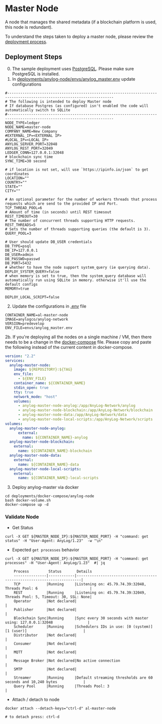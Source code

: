 # Master Node
A node that manages the shared metadata (if a blockchain platform is used, this node is redundant).

To understand the steps taken to deploy a master node, please review the [deployment process](master_node_deployment_process.md). 

## Deployment Steps 
0. The sample deployment uses [PostgreSQL](Postgres.md). Please make sure  PostgreSQL is installed.
1. In [deployments/anylog-node/envs/anylog_master.env](https://github.com/AnyLog-co/deployments/blob/master/docker-compose/anylog-node/envs/anylog_master.env) update configurations
```dotenv
#-----------------------------------------------------------------------------------------------------------------------
# The following is intended to deploy Master node
# If database Postgres (as configured) isn't enabled the code will automatically switch to SQLite
#-----------------------------------------------------------------------------------------------------------------------
NODE_TYPE=ledger
NODE_NAME=master-node
COMPANY_NAME=New Company
#EXTERNAL_IP=<EXTERNAL IP>
#LOCAL_IP=<LOCAL IP>
ANYLOG_SERVER_PORT=32048
ANYLOG_REST_PORT=32049
LEDGER_CONN=127.0.0.1:32048
# blockchain sync time
SYNC_TIME=30 second

# if location is not set, will use `https://ipinfo.io/json` to get coordinates
LOCATION=""
COUNTRY=""
STATE=""
CITY=""

# An optional parameter for the number of workers threads that process requests which are send to the provided IP and Port.
TCP_THREAD_POOL=6
# Amount of time (in seconds) until REST timesout
REST_TIMEOUT=30
# The number of concurrent threads supporting HTTP requests.
REST_THREADS=5
# Sets the number of threads supporting queries (the default is 3).
QUERY_POOL=3

# User should update DB_USER credentials
DB_TYPE=psql
DB_IP=127.0.0.1
DB_USER=admin
DB_PASSWD=passwd
DB_PORT=5432
# whether to have the node support system_query (ie querying data).
DEPLOY_SYSTEM_QUERY=false
# when memory is set to true, then the system_query database will automatically run using SQLite in memory. otherwise it'll use the default configs
MEMORY=true

DEPLOY_LOCAL_SCRIPT=false
```

2. Update the configurations in [.env](https://github.com/AnyLog-co/deployments/blob/master/docker-compose/anylog-node/.env) file
```dotenv
CONTAINER_NAME=al-master-node
IMAGE=anylogco/anylog-network
VERSION=predevelop
ENV_FILE=envs/anylog_master.env
```
2b. If you're deploying all the nodes on a single machine / VM, then there needs to be a change in the [docker-compose](https://github.com/AnyLog-co/deployments/blob/master/docker-compose/anylog-node/docker-compose.yml) 
file. Please copy and paste the following instead of the current content in docker-compose. 
```yaml
version: "2.2"
services:
  anylog-master-node:
    image: ${REPOSITORY}:${TAG}
    env_file:
      - ${ENV_FILE}
    container_name: ${CONTAINER_NAME}
    stdin_open: true
    tty: true
    network_mode: "host" 
    volumes:
      - anylog-master-node-anylog:/app/AnyLog-Network/anylog
      - anylog-master-node-blockchain:/app/AnyLog-Network/blockchain
      - anylog-master-node-data:/app/AnyLog-Network/data
      - anylog-master-node-local-scripts:/app/AnyLog-Network/scripts
volumes:
  anylog-master-node-anylog:
      external:
        name: ${CONTAINER_NAME}-anylog
  anylog-master-node-blockchain:
    external:
      name: ${CONTAINER_NAME}-blockchain
  anylog-master-node-data:
    external:
      name: ${CONTAINER_NAME}-data
  anylog-master-node-local-scripts:
    external:
      name: ${CONTAINER_NAME}-local-scripts
```

3. Deploy anylog-master via docker 
```shell
cd deployments/docker-compose/anylog-node 
bash docker-volume.sh
docker-compose up -d 
```

### Validate Node 
* Get Status
```shell
curl -X GET ${MASTER_NODE_IP}:${MASTER_NODE_PORT} -H "command: get status" -H "User-Agent: AnyLog/1.23"  -w "\n"
```
* Expected `get processes` behavior
```shell
curl -X GET ${MASTER_NODE_IP}:${MASTER_NODE_PORT} -H "command: get processes" -H "User-Agent: AnyLog/1.23"  #| jq 

    Process         Status       Details                                                                  
    ---------------|------------|------------------------------------------------------------------------|
    TCP            |Running     |Listening on: 45.79.74.39:32048, Threads Pool: 6                        |
    REST           |Running     |Listening on: 45.79.74.39:32049, Threads Pool: 5, Timeout: 30, SSL: None|
    Operator       |Not declared|                                                                        |
    Publisher      |Not declared|                                                                        |
    Blockchain Sync|Running     |Sync every 30 seconds with master using: 127.0.0.1:32048                |
    Scheduler      |Running     |Schedulers IDs in use: [0 (system)] [1 (user)]                          |
    Distributor    |Not declared|                                                                        |
    Consumer       |Not declared|                                                                        |
    MQTT           |Not declared|                                                                        |
    Message Broker |Not declared|No active connection                                                    |
    SMTP           |Not declared|                                                                        |
    Streamer       |Running     |Default streaming thresholds are 60 seconds and 10,240 bytes            |
    Query Pool     |Running     |Threads Pool: 3                                                         |
```
* Attach / detach to node 
```shell
docker attach --detach-keys="ctrl-d" al-master-node

# to detach press: ctrl-d
```
